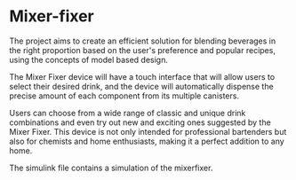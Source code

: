 # Mixer-fixer
The project aims to create an efficient solution for blending beverages in the right proportion based on the user's preference and popular recipes, using the concepts of model based design. 

The Mixer Fixer device will have a touch interface that will allow users to select their desired drink, and the device will automatically dispense the precise amount of each component from its multiple canisters. 

Users can choose from a wide range of classic and unique drink combinations and even try out new and exciting ones suggested by the Mixer Fixer. 
This device is not only intended for professional bartenders but also for chemists and home enthusiasts, making it a perfect addition to any home.

The simulink file contains a simulation of the mixerfixer.
